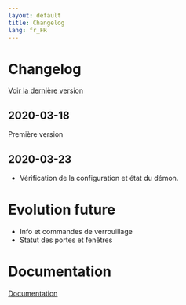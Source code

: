 ```yaml
---
layout: default
title: Changelog
lang: fr_FR
---
```


# Changelog

[Voir la dernière version](#tocAnchor-1-1-1)

## 2020-03-18

Première version

## 2020-03-23

- Vérification de la configuration et état du démon.

# Evolution future

- Info et commandes de verrouillage
- Statut des portes et fenêtres

# Documentation

[Documentation]({{site.baseurl}}/)
